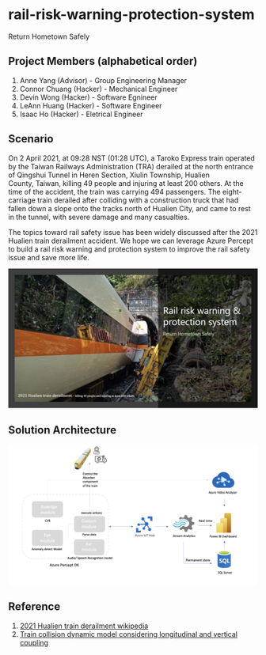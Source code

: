 # rail-risk-warning-protection-system
Return Hometown Safely

## Project Members (alphabetical order)

1. Anne Yang (Advisor) - Group Engineering Manager
2. Connor Chuang (Hacker) - Mechanical Engineer
3. Devin Wong (Hacker) - Software Egnineer
4. LeAnn Huang (Hacker) - Software Engineer
5. Isaac Ho (Hacker) - Eletrical Engineer

## Scenario
On 2 April 2021, at 09:28 NST (01:28 UTC), a Taroko Express train operated by the Taiwan Railways Administration (TRA) derailed at the north entrance of Qingshui Tunnel in Heren Section, Xiulin Township, Hualien County, Taiwan, killing 49 people and injuring at least 200 others. At the time of the accident, the train was carrying 494 passengers. The eight-carriage train derailed after colliding with a construction truck that had fallen down a slope onto the tracks north of Hualien City, and came to rest in the tunnel, with severe damage and many casualties.

The topics toward rail safety issue has been widely discussed after the 2021 Hualien train derailment accident. We hope we can leverage Azure Percept to build a rail risk warning and protection system​ to improve the rail safety issue and save more life.

![Scenario](docs/images/senario.png)

## Solution Architecture
![Solution Architecture](docs/images/solution-arch.png)


## Reference
1. [2021 Hualien train derailment wikipedia](https://en.wikipedia.org/wiki/2021_Hualien_train_derailment)
2. [Train collision dynamic model considering longitudinal and vertical coupling](https://journals.sagepub.com/doi/full/10.1177/1687814018823966)